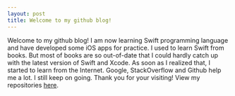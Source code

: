 ```yaml
---
layout: post
title: Welcome to my github blog!
---
```

Welcome to my github blog! I am now learning Swift programming language and have developed some iOS apps for practice.
I used to learn Swift from books. But most of books are so out-of-date that I could hardly catch up with the latest version of Swift and Xcode. As soon as I realized that, I started to learn from the Internet. Google, StackOverflow and Github help me a lot. I still keep on going. Thank you for your visiting! View my repositories [here](https://github.com/LinShiwei).
